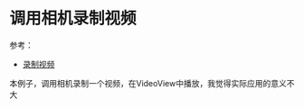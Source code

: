 # 调用相机录制视频

参考：

+ [录制视频](https://developer.android.com/training/camera/videobasics#java)

本例子，调用相机录制一个视频，在VideoView中播放，我觉得实际应用的意义不大

